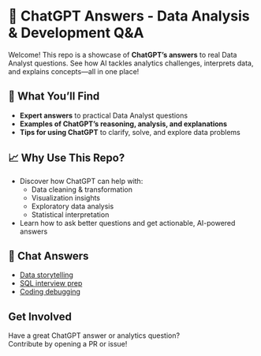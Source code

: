 
# 🤖 ChatGPT Answers - Data Analysis & Development Q&A

Welcome! This repo is a showcase of **ChatGPT’s answers** to real Data Analyst questions. See how AI tackles analytics challenges, interprets data, and explains concepts—all in one place!

## 💬 What You’ll Find

- **Expert answers** to practical Data Analyst questions  
- **Examples of ChatGPT’s reasoning, analysis, and explanations**  
- **Tips for using ChatGPT** to clarify, solve, and explore data problems

## 📈 Why Use This Repo?

- Discover how ChatGPT can help with:  
  - Data cleaning & transformation  
  - Visualization insights  
  - Exploratory data analysis  
  - Statistical interpretation  
- Learn how to ask better questions and get actionable, AI-powered answers

## 🚀 Chat Answers

- [Data storytelling]()
- [SQL interview prep]()
- [Coding debugging]()


##  Get Involved

Have a great ChatGPT answer or analytics question?  
Contribute by opening a PR or issue!
